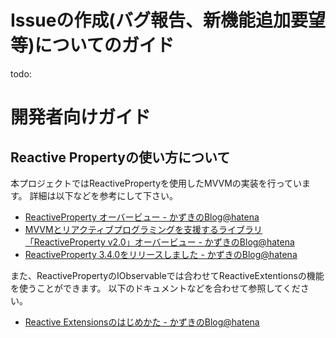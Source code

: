 # Issueの作成(バグ報告、新機能追加要望等)についてのガイド

todo:

# 開発者向けガイド
## Reactive Propertyの使い方について
本プロジェクトではReactivePropertyを使用したMVVMの実装を行っています。
詳細は以下などを参考にして下さい。

+ [ReactiveProperty オーバービュー - かずきのBlog@hatena](http://blog.okazuki.jp/entry/2014/05/07/014133)
+ [MVVMとリアクティブプログラミングを支援するライブラリ「ReactiveProperty v2.0」オーバービュー - かずきのBlog@hatena](http://blog.okazuki.jp/entry/2015/02/22/212827)
+ [ReactiveProperty 3.4.0をリリースしました - かずきのBlog@hatena](http://blog.okazuki.jp/entry/2016/11/30/222201)

また、ReactivePropertyのIObservableでは合わせてReactiveExtentionsの機能を使うことができます。
以下のドキュメントなどを合わせて参照してください。

+ [Reactive Extensionsのはじめかた - かずきのBlog@hatena](http://blog.okazuki.jp/entry/2015/03/23/203825)

